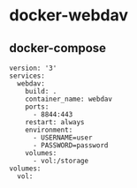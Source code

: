 # docker-webdav
## docker-compose
```
version: '3'
services:
  webdav:
    build: .
    container_name: webdav
    ports:
      - 8844:443
    restart: always
    environment:
      - USERNAME=user
      - PASSWORD=password
    volumes:
      - vol:/storage
volumes:
  vol:
```
